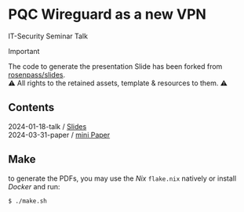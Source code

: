 # PQC Wireguard as a new VPN
IT-Security Seminar Talk

> [!IMPORTANT]
> The code to generate the presentation Slide has been forked from [rosenpass/slides](https://github.com/rosenpass/slides). \
> ⚠️ All rights to the retained assets, template & resources to them. ⚠️

## Contents
  2024-01-18-talk / [Slides](./2024-01-18-talk/slides.pdf) \
  2024-03-31-paper / [mini Paper](./2024-03-31-paper/paper.pdf)

## Make
to generate the PDFs, you may use the *Nix* `flake.nix` natively or install *Docker* and run:
```
$ ./make.sh
```
